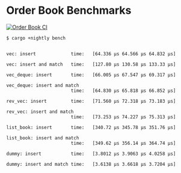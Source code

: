 # Order Book Benchmarks

[![Order Book CI](https://github.com/walton98/orderbook-perf/actions/workflows/ci.yml/badge.svg)](https://github.com/walton98/orderbook-perf/actions/workflows/ci.yml)

```
$ cargo +nightly bench


vec: insert             time:   [64.336 µs 64.566 µs 64.832 µs]

vec: insert and match   time:   [127.80 µs 130.58 µs 133.33 µs]

vec_deque: insert       time:   [66.005 µs 67.547 µs 69.317 µs]

vec_deque: insert and match
                        time:   [64.830 µs 65.818 µs 66.852 µs]

rev_vec: insert         time:   [71.560 µs 72.318 µs 73.183 µs]

rev_vec: insert and match
                        time:   [73.253 µs 74.227 µs 75.313 µs]

list_book: insert       time:   [340.72 µs 345.78 µs 351.76 µs]

list_book: insert and match
                        time:   [349.62 µs 356.14 µs 364.74 µs]

dummy: insert           time:   [3.8012 µs 3.9063 µs 4.0258 µs]

dummy: insert and match time:   [3.6138 µs 3.6618 µs 3.7204 µs]
```
